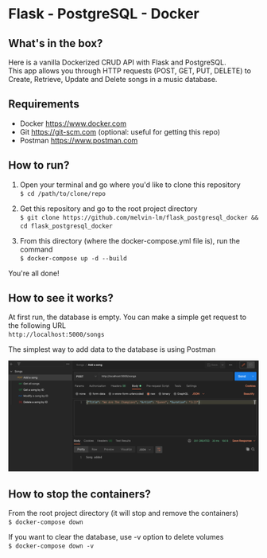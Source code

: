 # Flask - PostgreSQL - Docker 

## What's in the box? 
Here is a vanilla Dockerized CRUD API with Flask and PostgreSQL.  
This app allows you through HTTP requests (POST, GET, PUT, DELETE) to Create, Retrieve, Update and Delete songs in a music database.

## Requirements
* Docker https://www.docker.com
* Git https://git-scm.com (optional: useful for getting this repo)
* Postman https://www.postman.com 

## How to run? 
1. Open your terminal and go where you'd like to clone this repository  
`$ cd /path/to/clone/repo`

2. Get this repository and go to the root project directory  
`$ git clone https://github.com/melvin-lm/flask_postgresql_docker && cd flask_postgresql_docker`

3. From this directory (where the docker-compose.yml file is), run the command  
`$ docker-compose up -d --build`

You're all done!

## How to see it works?
At first run, the database is empty. You can make a simple get request to the following URL  
`http://localhost:5000/songs`

The simplest way to add data to the database is using Postman  

![image](images/postman.png)

## How to stop the containers?
From the root project directory (it will stop and remove the containers)  
`$ docker-compose down`

If you want to clear the database, use -v option to delete volumes  
`$ docker-compose down -v`
